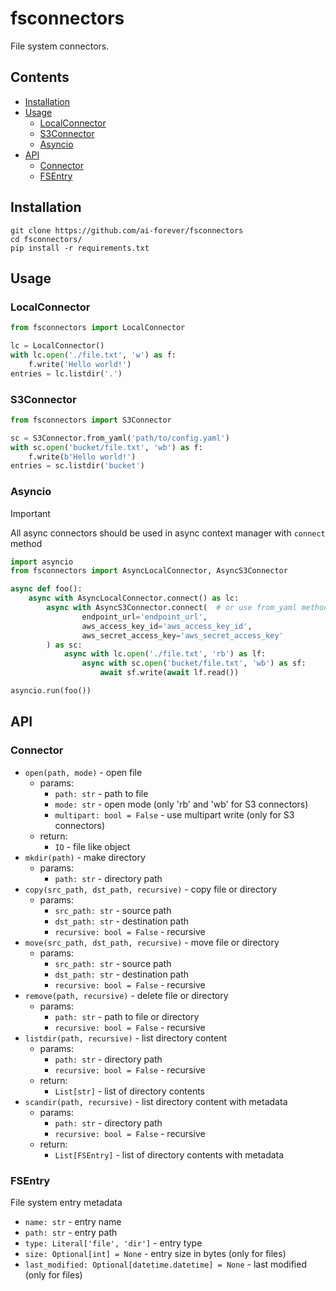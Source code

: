 # fsconnectors
File system connectors.

## Contents
* [Installation](#installation)
* [Usage](#usage)
  * [LocalConnector](#localconnector)
  * [S3Connector](#s3connector)
  * [Asyncio](#s3connector)
* [API](#api)
  * [Connector](#connector)
  * [FSEntry](#fsentry)

## Installation
```commandline
git clone https://github.com/ai-forever/fsconnectors
cd fsconnectors/
pip install -r requirements.txt
```

## Usage

### LocalConnector
```python
from fsconnectors import LocalConnector

lc = LocalConnector()
with lc.open('./file.txt', 'w') as f:
    f.write('Hello world!')
entries = lc.listdir('.')
```

### S3Connector
```python
from fsconnectors import S3Connector

sc = S3Connector.from_yaml('path/to/config.yaml')
with sc.open('bucket/file.txt', 'wb') as f:
    f.write(b'Hello world!')
entries = sc.listdir('bucket')
```

### Asyncio
> [!IMPORTANT]  
> All async connectors should be used in async context manager with `connect` method
```python
import asyncio
from fsconnectors import AsyncLocalConnector, AsyncS3Connector

async def foo():
    async with AsyncLocalConnector.connect() as lc:
        async with AsyncS3Connector.connect(  # or use from_yaml method
                endpoint_url='endpoint_url',
                aws_access_key_id='aws_access_key_id',
                aws_secret_access_key='aws_secret_access_key'
        ) as sc:
            async with lc.open('./file.txt', 'rb') as lf:
                async with sc.open('bucket/file.txt', 'wb') as sf:
                    await sf.write(await lf.read())

asyncio.run(foo())
```

## API

### Connector
* `open(path, mode)` - open file
  * params:
    * `path: str` - path to file
    * `mode: str` - open mode (only 'rb' and 'wb' for S3 connectors)
    * `multipart: bool = False` - use multipart write (only for S3 connectors)
  * return:
    * `IO` - file like object
* `mkdir(path)` - make directory
  * params:
    * `path: str` - directory path
* `copy(src_path, dst_path, recursive)` - copy file or directory
  * params:
    * `src_path: str` - source path
    * `dst_path: str` - destination path
    * `recursive: bool = False` - recursive
* `move(src_path, dst_path, recursive)` - move file or directory
  * params:
    * `src_path: str` - source path
    * `dst_path: str` - destination path
    * `recursive: bool = False` - recursive
* `remove(path, recursive)` - delete file or directory
  * params:
    * `path: str` - path to file or directory
    * `recursive: bool = False` - recursive
* `listdir(path, recursive)` - list directory content
  * params:
    * `path: str` - directory path
    * `recursive: bool = False` - recursive
  * return:
    * `List[str]` - list of directory contents
* `scandir(path, recursive)` - list directory content with metadata
  * params:
    * `path: str` - directory path
    * `recursive: bool = False` - recursive
  * return:
    * `List[FSEntry]` - list of directory contents with metadata

### FSEntry
File system entry metadata
* `name: str` - entry name
* `path: str` - entry path
* `type: Literal['file', 'dir']` - entry type
* `size: Optional[int] = None` - entry size in bytes (only for files)
* `last_modified: Optional[datetime.datetime] = None` - last modified (only for files)
